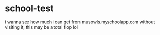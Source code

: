 # school-test
i wanna see how much i can get from musowls.myschoolapp.com without visiting it, this may be a total flop lol

